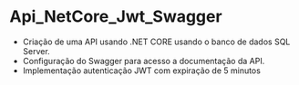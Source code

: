 # Api_NetCore_Jwt_Swagger
- Criação de uma API usando .NET CORE usando o banco de dados SQL Server.
- Configuração do Swagger para acesso a documentação da API.
- Implementação autenticação JWT com expiração de 5 minutos